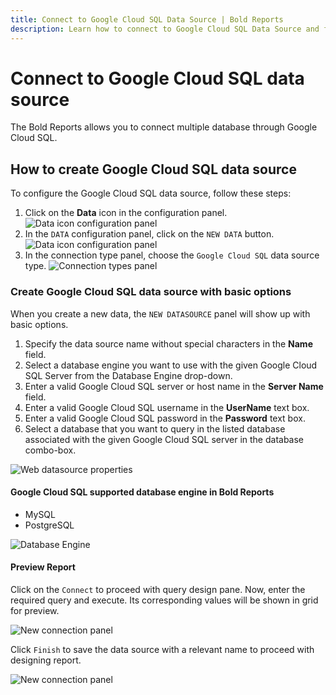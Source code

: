 ```yaml
---
title: Connect to Google Cloud SQL Data Source | Bold Reports
description: Learn how to connect to Google Cloud SQL Data Source and feed data to your RDL reports using Bold Reports Designer.
---
```


# Connect to Google Cloud SQL data source

The Bold Reports allows you to connect multiple database through Google Cloud SQL.

## How to create Google Cloud SQL data source

To configure the Google Cloud SQL data source, follow these steps:

1. Click on the **Data** icon in the configuration panel.
   ![Data icon configuration panel](/static/assets/on-premise/images/report-designer/manage-data/data-connectors/data-configuration-panel.png)
2. In the `DATA` configuration panel, click on the `NEW DATA` button.
   ![Data icon configuration panel](/static/assets/on-premise/images/report-designer/manage-data/data-connectors/new-data-button.png)
3. In the connection type panel, choose the `Google Cloud SQL` data source type.
   ![Connection types panel](/static/assets/on-premise/images/report-designer/manage-data/google-cloud-sql-data-source/connection-types.png)

### Create Google Cloud SQL data source with basic options

When you create a new data, the `NEW DATASOURCE` panel will show up with basic options.

1. Specify the data source name without special characters in the **Name** field.
2. Select a database engine you want to use with the given Google Cloud SQL Server from the Database Engine drop-down.
3. Enter a valid Google Cloud SQL server or host name in the **Server Name** field.
4. Enter a valid Google Cloud SQL username in the **UserName** text box.
5. Enter a valid Google Cloud SQL password in the **Password** text box.
6. Select a database that you want to query in the listed database associated with the given Google Cloud SQL server in the database combo-box.

![Web datasource properties](/static/assets/on-premise/images/report-designer/manage-data/google-cloud-sql-data-source/basic-options.png)

#### Google Cloud SQL supported database engine in Bold Reports

* MySQL
* PostgreSQL

![Database Engine](/static/assets/on-premise/images/report-designer/manage-data/google-cloud-sql-data-source/database-engine.png)

#### Preview Report

Click on the `Connect` to proceed with query design pane. Now, enter the required query and execute. Its corresponding values will be shown in grid for preview.

![New connection panel](/static/assets/on-premise/images/report-designer/manage-data/google-cloud-sql-data-source/execute-schema.png)

Click `Finish` to save the data source with a relevant name to proceed with designing report.

![New connection panel](/static/assets/on-premise/images/report-designer/manage-data/google-cloud-sql-data-source/data-list.png)
